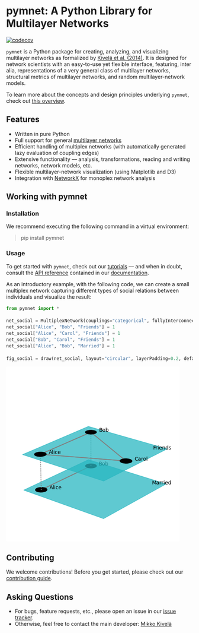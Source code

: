 # pymnet: A Python Library for Multilayer Networks

[![codecov](https://codecov.io/gh/mnets/pymnet/graph/badge.svg?token=LI6QBAF7N0)](https://codecov.io/gh/mnets/pymnet)

`pymnet` is a Python package for creating, analyzing, and visualizing multilayer networks as formalized by [Kivelä et al. (2014)](https://doi.org/10.1093/comnet/cnu016).
It is designed for network scientists with an easy-to-use yet flexible interface, featuring, inter alia, representations of a very general class of multilayer networks, structural metrics of multilayer networks, and random multilayer-network models. 

To learn more about the concepts and design principles underlying `pymnet`, check out [this overview](https://mnets.github.io/pymnet/overview.html).

## Features

* Written in pure Python
* Full support for general [multilayer networks](http://comnet.oxfordjournals.org/content/2/3/203)
* Efficient handling of multiplex networks (with automatically generated lazy evaluation of coupling edges)
* Extensive functionality –– analysis, transformations, reading and writing networks, network models, etc.
* Flexible multilayer-network visualization (using Matplotlib and D3)
* Integration with [NetworkX](https://networkx.org/) for monoplex network analysis

## Working with pymnet

### Installation
We recommend executing the following command in a virtual environment: 
> pip install pymnet

### Usage
To get started with `pymnet`, check out our [tutorials](https://mnets.github.io/pymnet/tutorials) –– and when in doubt, consult the [API reference](https://mnets.github.io/pymnet/reference.html) contained in our [documentation](https://mnets.github.io/pymnet/).

As an introductory example, with the following code, we can create a small multiplex network capturing different types of social relations between individuals and visualize the result:

```python
from pymnet import *

net_social = MultiplexNetwork(couplings="categorical", fullyInterconnected=False)
net_social["Alice", "Bob", "Friends"] = 1
net_social["Alice", "Carol", "Friends"] = 1
net_social["Bob", "Carol", "Friends"] = 1
net_social["Alice", "Bob", "Married"] = 1

fig_social = draw(net_social, layout="circular", layerPadding=0.2, defaultLayerLabelLoc=(0.9,0.9))
```
![An image of a small multiplex social network.](socialnet.png)


## Contributing

We welcome contributions!
Before you get started, please check out our [contribution guide](CONTRIBUTING.md).

## Asking Questions

* For bugs, feature requests, etc., please open an issue in our [issue tracker](https://github.com/mnets/pymnet/issues).
* Otherwise, feel free to contact the main developer: [Mikko Kivelä](http://www.mkivela.com/)
